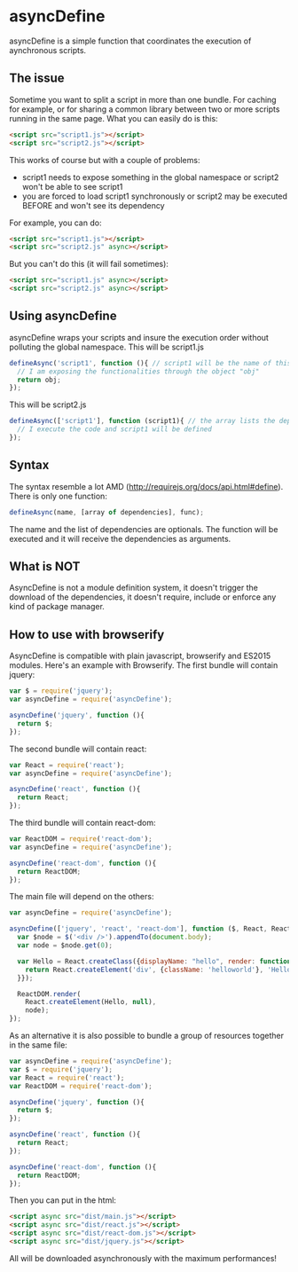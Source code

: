 asyncDefine
===========
asyncDefine is a simple function that coordinates the execution of aynchronous scripts.

The issue
---------
Sometime you want to split a script in more than one bundle. For caching for example, or for sharing a common library between two or more scripts running in the same page.
What you can easily do is this:
```html
<script src="script1.js"></script>
<script src="script2.js"></script>
```
This works of course but with a couple of problems:

* script1 needs to expose something in the global namespace or script2 won't be able to see script1
* you are forced to load script1 synchronously or script2 may be executed BEFORE and won't see its dependency

For example, you can do:
```html
<script src="script1.js"></script>
<script src="script2.js" async></script>
```
But you can't do this (it will fail sometimes):
```html
<script src="script1.js" async></script>
<script src="script2.js" async></script>
```
Using asyncDefine
-----------------
asyncDefine wraps your scripts and insure the execution order without polluting the global namespace.
This will be script1.js
```js
defineAsync('script1', function (){ // script1 will be the name of this bundle
  // I am exposing the functionalities through the object "obj"
  return obj;
});
```
This will be script2.js
```js
defineAsync(['script1'], function (script1){ // the array lists the dependencies
  // I execute the code and script1 will be defined
});
```
Syntax
------
The syntax resemble a lot AMD (http://requirejs.org/docs/api.html#define). There is only one function:
```js
defineAsync(name, [array of dependencies], func);
```
The name and the list of dependencies are optionals. The function will be executed and it will receive the dependencies as arguments.

What is NOT
-----------
AsyncDefine is not a module definition system, it doesn't trigger the download of the dependencies, it doesn't require, include or enforce any kind of package manager.

How to use with browserify
--------------------------
AsyncDefine is compatible with plain javascript, browserify and ES2015 modules. Here's an example with Browserify.
The first bundle will contain jquery:
```js
var $ = require('jquery');
var asyncDefine = require('asyncDefine');

asyncDefine('jquery', function (){
  return $;
});
```
The second bundle will contain react:
```js
var React = require('react');
var asyncDefine = require('asyncDefine');

asyncDefine('react', function (){
  return React;
});
```
The third bundle will contain react-dom:
```js
var ReactDOM = require('react-dom');
var asyncDefine = require('asyncDefine');

asyncDefine('react-dom', function (){
  return ReactDOM;
});
```
The main file will depend on the others:
```js
var asyncDefine = require('asyncDefine');

asyncDefine(['jquery', 'react', 'react-dom'], function ($, React, ReactDOM){
  var $node = $('<div />').appendTo(document.body);
  var node = $node.get(0);

  var Hello = React.createClass({displayName: "hello", render: function (){
    return React.createElement('div', {className: 'helloworld'}, 'Hello World!');
  }});

  ReactDOM.render(
    React.createElement(Hello, null),
    node);
});
```
As an alternative it is also possible to bundle a group of resources together in the same file:
```js
var asyncDefine = require('asyncDefine');
var $ = require('jquery');
var React = require('react');
var ReactDOM = require('react-dom');

asyncDefine('jquery', function (){
  return $;
});

asyncDefine('react', function (){
  return React;
});

asyncDefine('react-dom', function (){
  return ReactDOM;
});
```
Then you can put in the html:
```html
<script async src="dist/main.js"></script>
<script async src="dist/react.js"></script>
<script async src="dist/react-dom.js"></script>
<script async src="dist/jquery.js"></script>
```
All will be downloaded asynchronously with the maximum performances!

